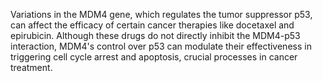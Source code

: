 Variations in the MDM4 gene, which regulates the tumor suppressor p53, can affect the efficacy of certain cancer therapies like docetaxel and epirubicin. Although these drugs do not directly inhibit the MDM4-p53 interaction, MDM4's control over p53 can modulate their effectiveness in triggering cell cycle arrest and apoptosis, crucial processes in cancer treatment.